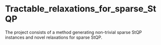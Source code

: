 # Tractable_relaxations_for_sparse_StQP
The project consists of a method generating non-trivial sparse StQP instances and novel relaxations for sparse StQP.
